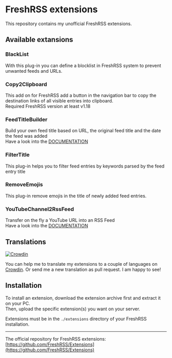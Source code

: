# FreshRSS extensions

This repository contains my unofficial FreshRSS extensions.

## Available extansions

### BlackList

With this plug-in you can define a blocklist in FreshRSS system to prevent unwanted feeds and URLs.

### Copy2Clipboard

This add on for FreshRSS add a button in the navigation bar to copy the destination links of all visible entries into clipboard.\
Required FreshRSS version at least v1.18

### FeedTitleBuilder

Build your own feed title based on URL, the original feed title and the date the feed was added\
Have a look into the [DOCUMENTATION](https://github.com/cn-tools/cntools_FreshRssExtensions/tree/master/xExtension-FeedTitleBuilder)

### FilterTitle

This plug-in helps you to filter feed entries by keywords parsed by the feed entry title

### RemoveEmojis

This plug-in remove emojis in the title of newly added feed entries.

### YouTubeChannel2RssFeed

Transfer on the fly a YouTube URL into an RSS Feed\
Have a look into the [DOCUMENTATION](https://github.com/cn-tools/cntools_FreshRssExtensions/tree/master/xExtension-YouTubeChannel2RssFeed)

## Translations

[![Crowdin](https://badges.crowdin.net/cntools-freshrssextensions/localized.svg)](https://crowdin.com/project/cntools-freshrssextensions)

You can help me to translate my extensions to a couple of languages on [Crowdin](https://crowdin.com/project/cntools-freshrssextensions). Or send me a new translation as pull request. I am happy to see!

## Installation

To install an extension, download the extension archive first and extract it on your PC.\
Then, upload the specific extension(s) you want on your server.

Extensions must be in the `./extensions` directory of your FreshRSS installation.

---

The official repository for FreshRSS extensions: [https://github.com/FreshRSS/Extensions](https://github.com/FreshRSS/Extensions)
